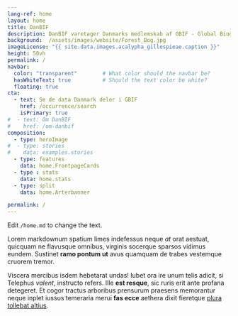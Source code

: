 ```yaml
---
lang-ref: home
layout: home
title: DanBIF
description: DanBIF varetager Danmarks medlemskab af GBIF - Global Biodiversity Information Facility
background:  /assets/images/website/Forest_Bog.jpg
imageLicense: "{{ site.data.images.acalypha_gillespieae.caption }}"
height: 50vh
permalink: /
navbar: 
  color: "transparent"        # What color should the navbar be?
  hasWhiteText: true          # Should the text color be white?
  floating: true
cta:
  - text: Se de data Danmark deler i GBIF
    href: /occurrence/search
    isPrimary: true
#  - text: Om DanBIF
#    href: /om-danbif
composition:
  - type: heroImage
#  - type: stories
#    data: examples.stories
  - type: features
    data: home.FrontpageCards 
  - type : stats
    data: home.stats
  - type: split
    data: home.Arterbanner

permalink: /
---
```


Edit `/home.md` to change the text.

Lorem markdownum spatium limes indefessus neque *at* orat aestuat, quicquam ne
flavusque omnibus, virginis socerque sparsos vidimus eundem. Sustinet **ramo
pontum ut** avus quamquam de trabes vestemque cruorem tremor.

Viscera mercibus isdem hebetarat undas! Iubet ora ire unum telis adicit, si
Telephus *valent*, instructo refers. Ille **est resque**, sic ruris erit ante
profana detegeret. Et cogor tractus arboribus prensurum praesens memorantur
neque inplet iussus temeraria merui **fas ecce** aethera dixit fieretque [plura
tollebat altius](http://virgineusque.net/est.html).

